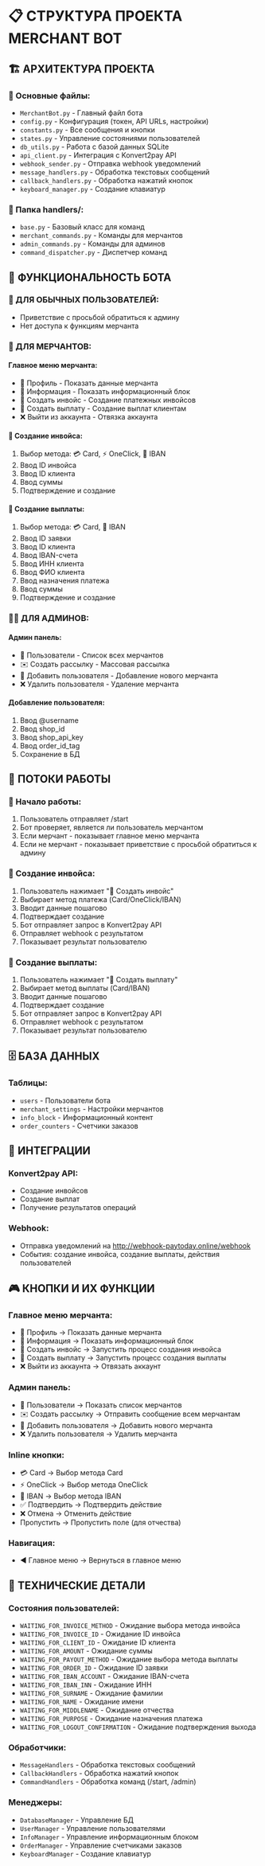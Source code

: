# 📋 СТРУКТУРА ПРОЕКТА MERCHANT BOT

## 🏗️ АРХИТЕКТУРА ПРОЕКТА

### 📁 Основные файлы:

- `MerchantBot.py` - Главный файл бота
- `config.py` - Конфигурация (токен, API URLs, настройки)
- `constants.py` - Все сообщения и кнопки
- `states.py` - Управление состояниями пользователей
- `db_utils.py` - Работа с базой данных SQLite
- `api_client.py` - Интеграция с Konvert2pay API
- `webhook_sender.py` - Отправка webhook уведомлений
- `message_handlers.py` - Обработка текстовых сообщений
- `callback_handlers.py` - Обработка нажатий кнопок
- `keyboard_manager.py` - Создание клавиатур

### 📁 Папка handlers/:

- `base.py` - Базовый класс для команд
- `merchant_commands.py` - Команды для мерчантов
- `admin_commands.py` - Команды для админов
- `command_dispatcher.py` - Диспетчер команд

## 🎯 ФУНКЦИОНАЛЬНОСТЬ БОТА

### 👤 ДЛЯ ОБЫЧНЫХ ПОЛЬЗОВАТЕЛЕЙ:

- Приветствие с просьбой обратиться к админу
- Нет доступа к функциям мерчанта

### 🏪 ДЛЯ МЕРЧАНТОВ:

#### Главное меню мерчанта:

- 👤 Профиль - Показать данные мерчанта
- 📄 Информация - Показать информационный блок
- 🎰 Создать инвойс - Создание платежных инвойсов
- 💎 Создать выплату - Создание выплат клиентам
- ❌ Выйти из аккаунта - Отвязка аккаунта

#### 🎰 Создание инвойса:

1. Выбор метода: 💳 Card, ⚡ OneClick, 🏦 IBAN
2. Ввод ID инвойса
3. Ввод ID клиента
4. Ввод суммы
5. Подтверждение и создание

#### 💎 Создание выплаты:

1. Выбор метода: 💳 Card, 🏦 IBAN
2. Ввод ID заявки
3. Ввод ID клиента
4. Ввод IBAN-счета
5. Ввод ИНН клиента
6. Ввод ФИО клиента
7. Ввод назначения платежа
8. Ввод суммы
9. Подтверждение и создание

### 👨‍💻 ДЛЯ АДМИНОВ:

#### Админ панель:

- 👤 Пользователи - Список всех мерчантов
- ✉️ Создать рассылку - Массовая рассылка
- 👤 Добавить пользователя - Добавление нового мерчанта
- ❌ Удалить пользователя - Удаление мерчанта

#### Добавление пользователя:

1. Ввод @username
2. Ввод shop_id
3. Ввод shop_api_key
4. Ввод order_id_tag
5. Сохранение в БД

## 🔄 ПОТОКИ РАБОТЫ

### 📱 Начало работы:

1. Пользователь отправляет /start
2. Бот проверяет, является ли пользователь мерчантом
3. Если мерчант - показывает главное меню мерчанта
4. Если не мерчант - показывает приветствие с просьбой обратиться к админу

### 🎰 Создание инвойса:

1. Пользователь нажимает "🎰 Создать инвойс"
2. Выбирает метод платежа (Card/OneClick/IBAN)
3. Вводит данные пошагово
4. Подтверждает создание
5. Бот отправляет запрос в Konvert2pay API
6. Отправляет webhook с результатом
7. Показывает результат пользователю

### 💎 Создание выплаты:

1. Пользователь нажимает "💎 Создать выплату"
2. Выбирает метод выплаты (Card/IBAN)
3. Вводит данные пошагово
4. Подтверждает создание
5. Бот отправляет запрос в Konvert2pay API
6. Отправляет webhook с результатом
7. Показывает результат пользователю

## 🗄️ БАЗА ДАННЫХ

### Таблицы:

- `users` - Пользователи бота
- `merchant_settings` - Настройки мерчантов
- `info_block` - Информационный контент
- `order_counters` - Счетчики заказов

## 🔗 ИНТЕГРАЦИИ

### Konvert2pay API:

- Создание инвойсов
- Создание выплат
- Получение результатов операций

### Webhook:

- Отправка уведомлений на http://webhook-paytoday.online/webhook
- События: создание инвойса, создание выплаты, действия пользователей

## 🎮 КНОПКИ И ИХ ФУНКЦИИ

### Главное меню мерчанта:

- 👤 Профиль → Показать данные мерчанта
- 📄 Информация → Показать информационный блок
- 🎰 Создать инвойс → Запустить процесс создания инвойса
- 💎 Создать выплату → Запустить процесс создания выплаты
- ❌ Выйти из аккаунта → Отвязать аккаунт

### Админ панель:

- 👤 Пользователи → Показать список мерчантов
- ✉️ Создать рассылку → Отправить сообщение всем мерчантам
- 👤 Добавить пользователя → Добавить нового мерчанта
- ❌ Удалить пользователя → Удалить мерчанта

### Inline кнопки:

- 💳 Card → Выбор метода Card
- ⚡ OneClick → Выбор метода OneClick
- 🏦 IBAN → Выбор метода IBAN
- ✅ Подтвердить → Подтвердить действие
- ❌ Отмена → Отменить действие
- Пропустить → Пропустить поле (для отчества)

### Навигация:

- ◀️ Главное меню → Вернуться в главное меню

## 🔧 ТЕХНИЧЕСКИЕ ДЕТАЛИ

### Состояния пользователей:

- `WAITING_FOR_INVOICE_METHOD` - Ожидание выбора метода инвойса
- `WAITING_FOR_INVOICE_ID` - Ожидание ID инвойса
- `WAITING_FOR_CLIENT_ID` - Ожидание ID клиента
- `WAITING_FOR_AMOUNT` - Ожидание суммы
- `WAITING_FOR_PAYOUT_METHOD` - Ожидание выбора метода выплаты
- `WAITING_FOR_ORDER_ID` - Ожидание ID заявки
- `WAITING_FOR_IBAN_ACCOUNT` - Ожидание IBAN-счета
- `WAITING_FOR_IBAN_INN` - Ожидание ИНН
- `WAITING_FOR_SURNAME` - Ожидание фамилии
- `WAITING_FOR_NAME` - Ожидание имени
- `WAITING_FOR_MIDDLENAME` - Ожидание отчества
- `WAITING_FOR_PURPOSE` - Ожидание назначения платежа
- `WAITING_FOR_LOGOUT_CONFIRMATION` - Ожидание подтверждения выхода

### Обработчики:

- `MessageHandlers` - Обработка текстовых сообщений
- `CallbackHandlers` - Обработка нажатий кнопок
- `CommandHandlers` - Обработка команд (/start, /admin)

### Менеджеры:

- `DatabaseManager` - Управление БД
- `UserManager` - Управление пользователями
- `InfoManager` - Управление информационным блоком
- `OrderManager` - Управление счетчиками заказов
- `KeyboardManager` - Создание клавиатур

